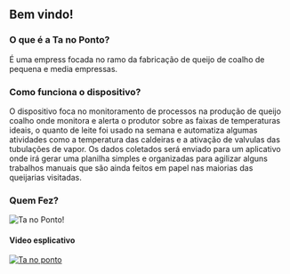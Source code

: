 ## Bem vindo!


### O que é a Ta no Ponto?

É uma empress focada no ramo da fabricação de queijo de coalho de pequena e media empressas.

### Como funciona o dispositivo?
O dispositivo foca no monitoramento de processos na produção de queijo coalho onde monitora e alerta o produtor sobre as faixas de temperaturas ideais, o quanto de leite foi usado na semana e automatiza algumas atividades como a temperatura das caldeiras e a ativação de valvulas das tubulações de vapor. Os dados coletados será enviado para um aplicativo onde irá gerar uma planilha simples e organizadas para agilizar alguns trabalhos manuais que são ainda feitos em papel nas maiorias das queijarias visitadas.

### Quem Fez?


![Ta no Ponto!](https://github.com/JuniorArrudaa/Ta-no-Ponto-/blob/master/Logo%20Ta%20no%20ponto.jpg)


#### Video esplicativo
[![Ta no ponto](http://img.youtube.com/vi/bXCug44Ie88/0.jpg)](http://www.youtube.com/watch?v=bXCug44Ie88 "Vídeo demostrativo ")
